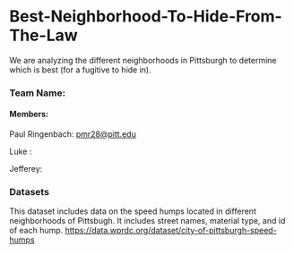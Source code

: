 # Best-Neighborhood-To-Hide-From-The-Law
We are analyzing the different neighborhoods in Pittsburgh to determine which is best (for a fugitive to hide in).

### Team Name: 


#### Members:


   Paul Ringenbach: pmr28@pitt.edu
  
   Luke :
  
   Jefferey:
  
  
 
 ### Datasets
 This dataset includes data on the speed humps located in different neighborhoods of Pittsbugh. It includes street names, material type, and id of each hump.
 https://data.wprdc.org/dataset/city-of-pittsburgh-speed-humps
  
